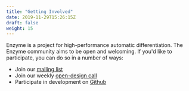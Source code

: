 ```yaml
---
title: "Getting Involved"
date: 2019-11-29T15:26:15Z
draft: false
weight: 15
---
```


Enzyme is a project for high-performance automatic differentiation. The Enzyme community aims to be open and welcoming. If you'd like to participate, you can do so in a number of ways:

* Join our [mailing list](https://groups.google.com/d/forum/enzyme-dev)
* Join our weekly [open-design call](https://mit.zoom.us/j/96000853439)
* Participate in development on [Github](https://github.com/EnzymeAD/Enzyme)
